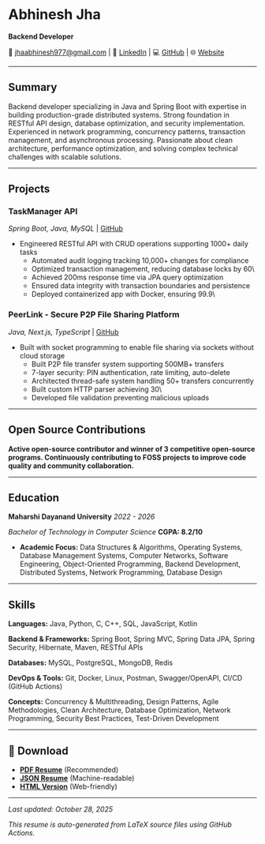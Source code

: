 # Abhinesh Jha

**Backend Developer**

📧 [jhaabhinesh977@gmail.com](mailto:jhaabhinesh977@gmail.com) | 
💼 [LinkedIn](https://linkedin.com/in/abhineshjha) | 
💻 [GitHub](https://github.com/Abhineshhh) | 
🌐 [Website](https://abhineshhh.me)

---

## Summary

 Backend developer specializing in Java and Spring Boot with expertise in building production-grade distributed systems. Strong foundation in RESTful API design, database optimization, and security implementation. Experienced in network programming, concurrency patterns, transaction management, and asynchronous processing. Passionate about clean architecture, performance optimization, and solving complex technical challenges with scalable solutions.

---

## Projects

### TaskManager API

*Spring Boot, Java, MySQL* | [GitHub](https://github.com/Abhineshhh/TaskManager)

- Engineered RESTful API with CRUD operations supporting 1000+ daily tasks
  - Automated audit logging tracking 10,000+ changes for compliance
  - Optimized transaction management, reducing database locks by 60\
  - Achieved 200ms response time via JPA query optimization
  - Ensured data integrity with transaction boundaries and persistence
  - Deployed containerized app with Docker, ensuring 99.9\

### PeerLink - Secure P2P File Sharing Platform

*Java, Next.js, TypeScript* | [GitHub](https://github.com/Abhineshhh/Peerlink)

- Built with socket programming to enable file sharing via sockets without cloud storage
  - Built P2P file transfer system supporting 500MB+ transfers
  - 7-layer security: PIN authentication, rate limiting, auto-delete
  - Architected thread-safe system handling 50+ transfers concurrently
  - Built custom HTTP parser achieving 30\
  - Developed file validation preventing malicious uploads

---

## Open Source Contributions

 **Active open-source contributor and winner of 3 competitive open-source programs. Continuously contributing to FOSS projects to improve code quality and community collaboration.**

---

## Education

**Maharshi Dayanand University**  *2022 - 2026*

*Bachelor of Technology in Computer Science*  **CGPA: 8.2/10**

  - **Academic Focus:** Data Structures \& Algorithms, Operating Systems, Database Management Systems, Computer Networks, Software Engineering, Object-Oriented Programming, Backend Development, Distributed Systems, Network Programming, Database Design

---

## Skills

**Languages:** Java, Python, C, C++, SQL, JavaScript, Kotlin

**Backend \& Frameworks:** Spring Boot, Spring MVC, Spring Data JPA, Spring Security, Hibernate, Maven, RESTful APIs

**Databases:** MySQL, PostgreSQL, MongoDB, Redis

**DevOps \& Tools:** Git, Docker, Linux, Postman, Swagger/OpenAPI, CI/CD (GitHub Actions)

**Concepts:** Concurrency \& Multithreading, Design Patterns, Agile Methodologies, Clean Architecture, Database Optimization, Network Programming, Security Best Practices, Test-Driven Development

---

## 📄 Download

- **[PDF Resume](cv.pdf)** (Recommended)
- **[JSON Resume](resume.json)** (Machine-readable)
- **[HTML Version](index.html)** (Web-friendly)

---

*Last updated: October 28, 2025*

*This resume is auto-generated from LaTeX source files using GitHub Actions.*

